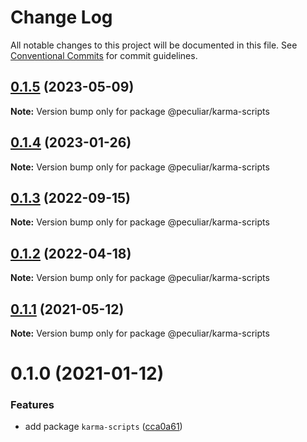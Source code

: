 # Change Log

All notable changes to this project will be documented in this file.
See [Conventional Commits](https://conventionalcommits.org) for commit guidelines.

## [0.1.5](https://github.com/PeculiarVentures/peculiar-react-components/compare/@peculiar/karma-scripts@0.1.4...@peculiar/karma-scripts@0.1.5) (2023-05-09)

**Note:** Version bump only for package @peculiar/karma-scripts





## [0.1.4](https://github.com/PeculiarVentures/peculiar-react-components/compare/@peculiar/karma-scripts@0.1.3...@peculiar/karma-scripts@0.1.4) (2023-01-26)

**Note:** Version bump only for package @peculiar/karma-scripts





## [0.1.3](https://github.com/PeculiarVentures/peculiar-react-components/compare/@peculiar/karma-scripts@0.1.2...@peculiar/karma-scripts@0.1.3) (2022-09-15)

**Note:** Version bump only for package @peculiar/karma-scripts





## [0.1.2](https://github.com/PeculiarVentures/peculiar-react-components/compare/@peculiar/karma-scripts@0.1.1...@peculiar/karma-scripts@0.1.2) (2022-04-18)

**Note:** Version bump only for package @peculiar/karma-scripts





## [0.1.1](https://github.com/PeculiarVentures/peculiar-react-components/compare/@peculiar/karma-scripts@0.1.0...@peculiar/karma-scripts@0.1.1) (2021-05-12)

**Note:** Version bump only for package @peculiar/karma-scripts





# 0.1.0 (2021-01-12)


### Features

* add package `karma-scripts` ([cca0a61](https://github.com/PeculiarVentures/peculiar-react-components/commit/cca0a616f3980cfdb525d38b5ec9e0833cf91004))
